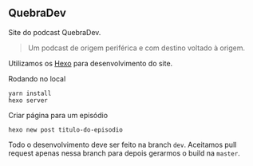 ## QuebraDev

Site do podcast QuebraDev.

> Um podcast de origem periférica e com destino voltado à origem.

Utilizamos os [Hexo](https://hexo.io/) para desenvolvimento do site.

Rodando no local
```
yarn install
hexo server
```

Criar página para um episódio
```
hexo new post titulo-do-episodio
```

Todo o desenvolvimento deve ser feito na branch ```dev```. Aceitamos pull request apenas nessa branch para depois gerarmos o build na ```master```.

